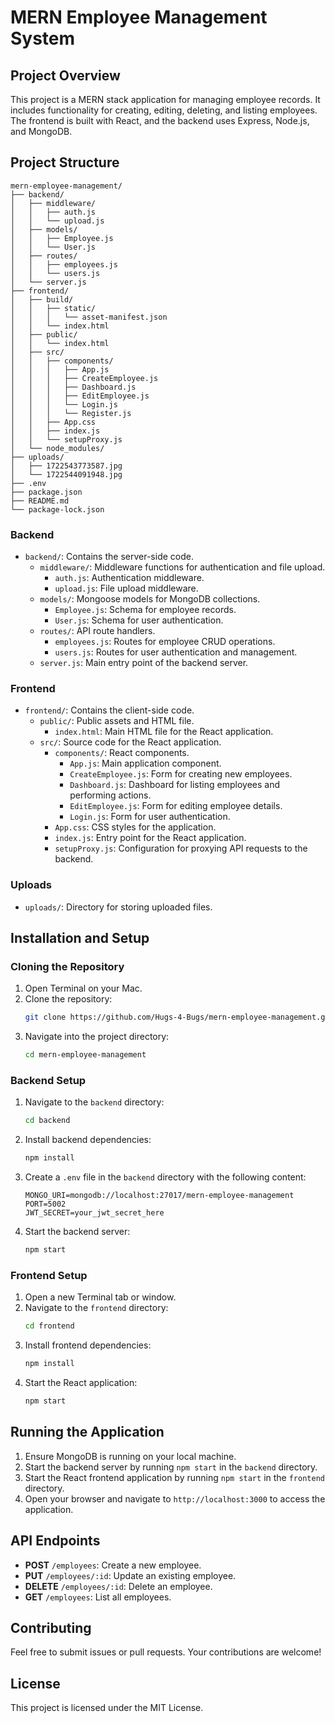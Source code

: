 

# MERN Employee Management System

## Project Overview

This project is a MERN stack application for managing employee records. It includes functionality for creating, editing, deleting, and listing employees. The frontend is built with React, and the backend uses Express, Node.js, and MongoDB.

## Project Structure


```
mern-employee-management/
├── backend/
│   ├── middleware/
│   │   ├── auth.js
│   │   └── upload.js
│   ├── models/
│   │   ├── Employee.js
│   │   └── User.js
│   ├── routes/
│   │   ├── employees.js
│   │   └── users.js
│   └── server.js
├── frontend/
│   ├── build/
│   │   ├── static/
│   │   │   └── asset-manifest.json
│   │   └── index.html
│   ├── public/
│   │   └── index.html
│   ├── src/
│   │   ├── components/
│   │   │   ├── App.js
│   │   │   ├── CreateEmployee.js
│   │   │   ├── Dashboard.js
│   │   │   ├── EditEmployee.js
│   │   │   └── Login.js
│   │   │   └── Register.js
│   │   ├── App.css
│   │   ├── index.js
│   │   └── setupProxy.js
│   └── node_modules/
├── uploads/
│   ├── 1722543773587.jpg
│   └── 1722544091948.jpg
├── .env
├── package.json
├── README.md
└── package-lock.json

```

### Backend

- `backend/`: Contains the server-side code.
  - `middleware/`: Middleware functions for authentication and file upload.
    - `auth.js`: Authentication middleware.
    - `upload.js`: File upload middleware.
  - `models/`: Mongoose models for MongoDB collections.
    - `Employee.js`: Schema for employee records.
    - `User.js`: Schema for user authentication.
  - `routes/`: API route handlers.
    - `employees.js`: Routes for employee CRUD operations.
    - `users.js`: Routes for user authentication and management.
  - `server.js`: Main entry point of the backend server.

### Frontend

- `frontend/`: Contains the client-side code.
  - `public/`: Public assets and HTML file.
    - `index.html`: Main HTML file for the React application.
  - `src/`: Source code for the React application.
    - `components/`: React components.
      - `App.js`: Main application component.
      - `CreateEmployee.js`: Form for creating new employees.
      - `Dashboard.js`: Dashboard for listing employees and performing actions.
      - `EditEmployee.js`: Form for editing employee details.
      - `Login.js`: Form for user authentication.
    - `App.css`: CSS styles for the application.
    - `index.js`: Entry point for the React application.
    - `setupProxy.js`: Configuration for proxying API requests to the backend.

### Uploads

- `uploads/`: Directory for storing uploaded files.

## Installation and Setup

### Cloning the Repository

1. Open Terminal on your Mac.
2. Clone the repository:
   ```bash
   git clone https://github.com/Hugs-4-Bugs/mern-employee-management.git
   ```
3. Navigate into the project directory:
   ```bash
   cd mern-employee-management
   ```

### Backend Setup

1. Navigate to the `backend` directory:
   ```bash
   cd backend
   ```
2. Install backend dependencies:
   ```bash
   npm install
   ```
3. Create a `.env` file in the `backend` directory with the following content:
   ```env
   MONGO_URI=mongodb://localhost:27017/mern-employee-management
   PORT=5002
   JWT_SECRET=your_jwt_secret_here
   ```
4. Start the backend server:
   ```bash
   npm start
   ```

### Frontend Setup

1. Open a new Terminal tab or window.
2. Navigate to the `frontend` directory:
   ```bash
   cd frontend
   ```
3. Install frontend dependencies:
   ```bash
   npm install
   ```
4. Start the React application:
   ```bash
   npm start
   ```

## Running the Application

1. Ensure MongoDB is running on your local machine.
2. Start the backend server by running `npm start` in the `backend` directory.
3. Start the React frontend application by running `npm start` in the `frontend` directory.
4. Open your browser and navigate to `http://localhost:3000` to access the application.

## API Endpoints

- **POST** `/employees`: Create a new employee.
- **PUT** `/employees/:id`: Update an existing employee.
- **DELETE** `/employees/:id`: Delete an employee.
- **GET** `/employees`: List all employees.

## Contributing

Feel free to submit issues or pull requests. Your contributions are welcome!

## License

This project is licensed under the MIT License.

